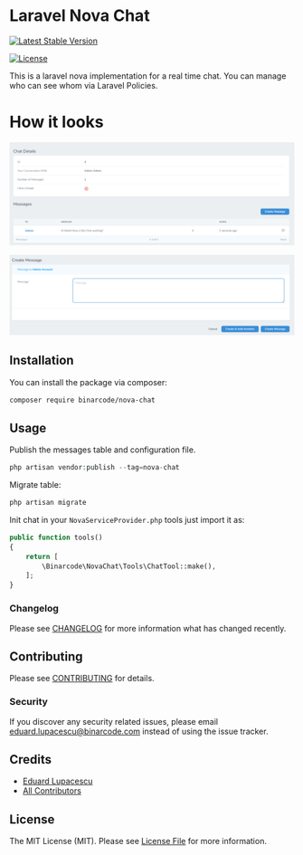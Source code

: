 # Laravel Nova Chat

 <a href="https://packagist.org/packages/BianrCode/nova-chat"><img src="https://poser.pugx.org/BinarCode/nova-chat/v/stable.svg" alt="Latest Stable Version"></a>
 
  <a href="https://packagist.org/packages/BinarCode/nova-chat"><img src="https://poser.pugx.org/BinarCode/nova-chat/license.svg" alt="License"></a>

This is a laravel nova implementation for a real time chat. You can manage who can see whom via Laravel Policies.

# How it looks

![Message List](/docs/list.png)


![New Message](/docs/new.png)

## Installation

You can install the package via composer:

```bash
composer require binarcode/nova-chat
```

## Usage

Publish the messages table and configuration file.

```php
php artisan vendor:publish --tag=nova-chat
```


Migrate table:

```php
php artisan migrate
```

Init chat in your `NovaServiceProvider.php` tools just import it as:

```php
public function tools()
{
    return [
        \Binarcode\NovaChat\Tools\ChatTool::make(),
    ];
}
```

### Changelog

Please see [CHANGELOG](CHANGELOG.md) for more information what has changed recently.

## Contributing

Please see [CONTRIBUTING](CONTRIBUTING.md) for details.

### Security

If you discover any security related issues, please email eduard.lupacescu@binarcode.com instead of using the issue tracker.

## Credits

- [Eduard Lupacescu](https://github.com/binarcode)
- [All Contributors](../../contributors)

## License

The MIT License (MIT). Please see [License File](LICENSE.md) for more information.

